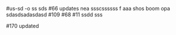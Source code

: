 
#us-sd -o ss
sds
#66 updates nea ssscssssss f
aaa shos boom opa
sdasdsadasdasd
#109 #68 
#11
ssdd sss

#170
 updated